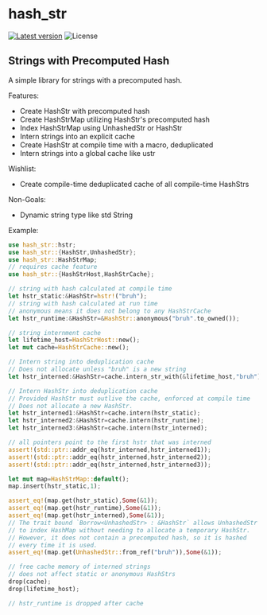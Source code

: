 hash_str
========

[![Latest version](https://img.shields.io/crates/v/hash_str.svg)](https://crates.io/crates/hash_str)
![License](https://img.shields.io/crates/l/hash_str.svg)

## Strings with Precomputed Hash

A simple library for strings with a precomputed hash.

Features:
- Create HashStr with precomputed hash
- Create HashStrMap utilizing HashStr's precomputed hash
- Index HashStrMap using UnhashedStr or HashStr
- Intern strings into an explicit cache
- Create HashStr at compile time with a macro, deduplicated
- Intern strings into a global cache like ustr

Wishlist:
- Create compile-time deduplicated cache of all compile-time HashStrs

Non-Goals:
- Dynamic string type like std String

Example:
```rust
use hash_str::hstr;
use hash_str::{HashStr,UnhashedStr};
use hash_str::HashStrMap;
// requires cache feature
use hash_str::{HashStrHost,HashStrCache};

// string with hash calculated at compile time
let hstr_static:&HashStr=hstr!("bruh");
// string with hash calculated at run time
// anonymous means it does not belong to any HashStrCache
let hstr_runtime:&HashStr=&HashStr::anonymous("bruh".to_owned());

// string internment cache
let lifetime_host=HashStrHost::new();
let mut cache=HashStrCache::new();

// Intern string into deduplication cache
// Does not allocate unless "bruh" is a new string
let hstr_interned:&HashStr=cache.intern_str_with(&lifetime_host,"bruh");

// Intern HashStr into deduplication cache
// Provided HashStr must outlive the cache, enforced at compile time
// Does not allocate a new HashStr.
let hstr_interned1:&HashStr=cache.intern(hstr_static);
let hstr_interned2:&HashStr=cache.intern(hstr_runtime);
let hstr_interned3:&HashStr=cache.intern(hstr_interned);

// all pointers point to the first hstr that was interned
assert!(std::ptr::addr_eq(hstr_interned,hstr_interned1));
assert!(std::ptr::addr_eq(hstr_interned,hstr_interned2));
assert!(std::ptr::addr_eq(hstr_interned,hstr_interned3));

let mut map=HashStrMap::default();
map.insert(hstr_static,1);

assert_eq!(map.get(hstr_static),Some(&1));
assert_eq!(map.get(hstr_runtime),Some(&1));
assert_eq!(map.get(hstr_interned),Some(&1));
// The trait bound `Borrow<UnhashedStr> : &HashStr` allows UnhashedStr
// to index HashMap without needing to allocate a temporary HashStr.
// However, it does not contain a precomputed hash, so it is hashed
// every time it is used.
assert_eq!(map.get(UnhashedStr::from_ref("bruh")),Some(&1));

// free cache memory of interned strings
// does not affect static or anonymous HashStrs
drop(cache);
drop(lifetime_host);

// hstr_runtime is dropped after cache
```
